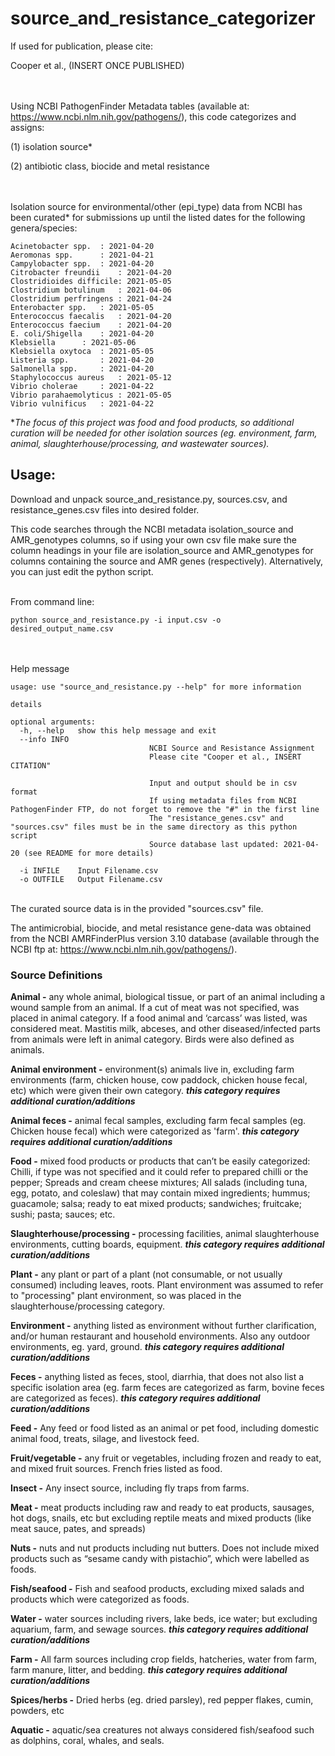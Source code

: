 # source_and_resistance_categorizer
If used for publication, please cite:

Cooper et al., (INSERT ONCE PUBLISHED)


\
\
Using NCBI PathogenFinder Metadata tables (available at: https://www.ncbi.nlm.nih.gov/pathogens/),
this code categorizes and assigns:

(1) isolation source*

(2) antibiotic class, biocide and metal resistance

\
\
Isolation source for environmental/other (epi_type) data from NCBI has been curated* for submissions up until the listed dates for the following genera/species:

	Acinetobacter spp.	: 2021-04-20
	Aeromonas spp.		: 2021-04-21
	Campylobacter spp.	: 2021-04-20
	Citrobacter freundii	: 2021-04-20
	Clostridioides difficile: 2021-05-05
	Clostridium botulinum	: 2021-04-06
	Clostridium perfringens	: 2021-04-24
	Enterobacter spp.	: 2021-05-05
	Enterococcus faecalis	: 2021-04-20
	Enterococcus faecium	: 2021-04-20
	E. coli/Shigella	: 2021-04-20
	Klebsiella		: 2021-05-06
	Klebsiella oxytoca	: 2021-05-05
	Listeria spp.		: 2021-04-20
	Salmonella spp.		: 2021-04-20
	Staphylococcus aureus	: 2021-05-12
	Vibrio cholerae		: 2021-04-22
	Vibrio parahaemolyticus	: 2021-05-05
	Vibrio vulnificus	: 2021-04-22

**The focus of this project was food and food products, so additional curation will be needed for other isolation sources (eg. environment, farm, animal, slaughterhouse/processing, and wastewater sources).*


## Usage:

Download and unpack source_and_resistance.py, sources.csv, and resistance_genes.csv files into desired folder.

This code searches through the NCBI metadata isolation_source and AMR_genotypes columns, so if using your own csv file make sure the column headings in your file are isolation_source and AMR_genotypes for columns containing the source and AMR genes (respectively). Alternatively, you can just edit the python script.

\
From command line:

	python source_and_resistance.py -i input.csv -o desired_output_name.csv
	

\
\
Help message
	
	usage: use "source_and_resistance.py --help" for more information
	
	details
	
	optional arguments:
	  -h, --help   show this help message and exit
	  --info INFO  
                                   NCBI Source and Resistance Assignment
                                   Please cite "Cooper et al., INSERT CITATION"
                                   
                                   Input and output should be in csv format
                                   If using metadata files from NCBI PathogenFinder FTP, do not forget to remove the "#" in the first line
                                   The "resistance_genes.csv" and "sources.csv" files must be in the same directory as this python script
                                   Source database last updated: 2021-04-20 (see README for more details)
                                   
	  -i INFILE    Input Filename.csv
	  -o OUTFILE   Output Filename.csv

\
The curated source data is in the provided "sources.csv" file.

The antimicrobial, biocide, and metal resistance gene-data was obtained from the NCBI AMRFinderPlus version 3.10 database (available through the NCBI ftp at: https://www.ncbi.nlm.nih.gov/pathogens/).


### Source Definitions

**Animal -** any whole animal, biological tissue, or part of an animal including a wound sample from an animal. If a cut of meat was not specified, was placed in animal category. If a food animal and ‘carcass’ was listed, was considered meat. Mastitis milk, abceses,  and other diseased/infected parts from animals were left in animal category. Birds were also defined as animals.

**Animal environment -** environment(s) animals live in, excluding farm environments (farm, chicken house, cow paddock, chicken house fecal, etc) which were given their own category. ***this category requires additional curation/additions***

**Animal feces -** animal fecal samples, excluding farm fecal samples (eg. Chicken house fecal) which were categorized as 'farm'. ***this category requires additional curation/additions***

**Food -** mixed food products or products that can’t be easily categorized: Chilli, if type was not specified and it could refer to prepared chilli or the pepper; Spreads and cream cheese mixtures; All salads (including tuna, egg, potato, and coleslaw) that may contain mixed ingredients; hummus; guacamole; salsa; ready to eat mixed products; sandwiches; fruitcake; sushi; pasta; sauces; etc.

**Slaughterhouse/processing -** processing facilities, animal slaughterhouse environments, cutting boards, equipment. ***this category requires additional curation/additions***

**Plant -** any plant or part of a plant (not consumable, or not usually consumed) including leaves, roots. Plant environment was assumed to refer to "processing" plant environment, so was placed in the slaughterhouse/processing category. 

**Environment -** anything listed as environment without further clarification, and/or human restaurant and household environments. Also any outdoor environments, eg. yard, ground. ***this category requires additional curation/additions***

**Feces -** anything listed as feces, stool, diarrhia, that does not also list a specific isolation area (eg. farm feces are categorized as farm, bovine feces are categorized as feces). ***this category requires additional curation/additions***

**Feed -** Any feed or food listed as an animal or pet food, including domestic animal food, treats, silage, and livestock feed.

**Fruit/vegetable -** any fruit or vegetables, including frozen and ready to eat, and mixed fruit sources. French fries listed as food.

**Insect -** Any insect source, including fly traps from farms.

**Meat -** meat products including raw and ready to eat products, sausages, hot dogs, snails, etc but excluding reptile meats and mixed products (like meat sauce, pates, and spreads)

**Nuts -** nuts and nut products including nut butters. Does not include mixed products such as “sesame candy with pistachio”, which were labelled as foods.

**Fish/seafood -** Fish and seafood products, excluding mixed salads and products which were categorized as foods.

**Water -** water sources including rivers, lake beds, ice water; but excluding aquarium, farm, and sewage sources. ***this category requires additional curation/additions***

**Farm -** All farm sources including crop fields, hatcheries, water from farm, farm manure, litter, and bedding. ***this category requires additional curation/additions***

**Spices/herbs -** Dried herbs (eg. dried parsley), red pepper flakes, cumin, powders, etc

**Aquatic -** aquatic/sea creatures not always considered fish/seafood such as dolphins, coral, whales, and seals.
